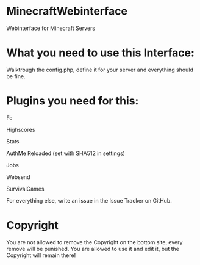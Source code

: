 MinecraftWebinterface
=====================

Webinterface for Minecraft Servers


What you need to use this Interface:
=====================


Walktrough the config.php, define it for your server and everything should be fine.

Plugins you need for this:
=====================
Fe

Highscores

Stats

AuthMe Reloaded (set with SHA512 in settings)

Jobs

Websend

SurvivalGames

For everything else, write an issue in the Issue Tracker on GitHub.


Copyright
=====================
You are not allowed to remove the Copyright on the bottom site, every remove will be punished.
You are allowed to use it and edit it, but the Copyright will remain there!
